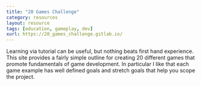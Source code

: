 ```yaml
---
title: "20 Games Challenge"
category: resources
layout: resource
tags: [education, gameplay, dev]
xurl: https://20_games_challenge.gitlab.io/
---
```


Learning via tutorial can be useful, but nothing beats first hand experience. This site provides a fairly simple outline for creating 20 different games that promote fundamentals of game development. In particular I like that each game example has well defined goals and stretch goals that help you scope the project.